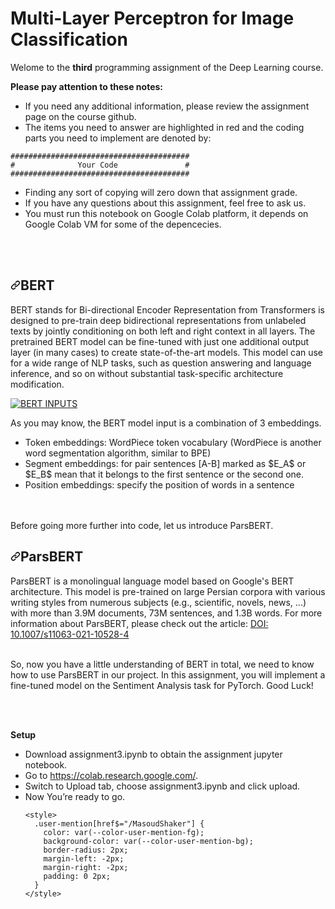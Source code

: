 






<!DOCTYPE html>
<html lang="en" data-color-mode="auto" data-light-theme="light" data-dark-theme="dark" data-a11y-animated-images="system">
  <head>
    <meta charset="utf-8">


# Multi-Layer Perceptron for Image Classification

Welome to the **third** programming assignment of the Deep Learning course. 

<p dir="auto"><strong>Please pay attention to these notes:</strong>
<br></p>
<ul dir="auto">
<li>If you need any additional information, please review the assignment page on the course github.</li>
<li>The items you need to answer are highlighted in red and the coding parts you need to implement are denoted by:</li>
</ul>
<div class="snippet-clipboard-content notranslate position-relative overflow-auto" data-snippet-clipboard-copy-content="########################################
#              Your Code               #
########################################"><pre class="notranslate"><code>########################################
#              Your Code               #
########################################
</code></pre></div>
<ul dir="auto">
<li>Finding any sort of copying will zero down that assignment grade.</li>
<li>If you have any questions about this assignment, feel free to ask us.</li>
<li>You must run this notebook on Google Colab platform, it depends on Google Colab VM for some of the depencecies.</li>
</ul>
<p dir="auto"><br><br></p>
<h2 dir="auto"><a id="user-content-bert" class="anchor" aria-hidden="true" href="#bert"><svg class="octicon octicon-link" viewBox="0 0 16 16" version="1.1" width="16" height="16" aria-hidden="true"><path fill-rule="evenodd" d="M7.775 3.275a.75.75 0 001.06 1.06l1.25-1.25a2 2 0 112.83 2.83l-2.5 2.5a2 2 0 01-2.83 0 .75.75 0 00-1.06 1.06 3.5 3.5 0 004.95 0l2.5-2.5a3.5 3.5 0 00-4.95-4.95l-1.25 1.25zm-4.69 9.64a2 2 0 010-2.83l2.5-2.5a2 2 0 012.83 0 .75.75 0 001.06-1.06 3.5 3.5 0 00-4.95 0l-2.5 2.5a3.5 3.5 0 004.95 4.95l1.25-1.25a.75.75 0 00-1.06-1.06l-1.25 1.25a2 2 0 01-2.83 0z"></path></svg></a>BERT</h2>
<p dir="auto">BERT stands for Bi-directional Encoder Representation from Transformers is designed to pre-train deep bidirectional representations from unlabeled texts by jointly conditioning on both left and right context in all layers. The pretrained BERT model can be fine-tuned with just one additional output layer (in many cases) to create state-of-the-art models. This model can use for a wide range of NLP tasks, such as question answering and language inference, and so on without substantial task-specific architecture modification.</p>
<p dir="auto"><a target="_blank" rel="noopener noreferrer" href="https://camo.githubusercontent.com/c95655003ee4b649902d5cdc8832168b558fb52060e4f1f4111a2d5ca88b3a86/68747470733a2f2f7265732e636c6f7564696e6172792e636f6d2f6d33687264616466692f696d6167652f75706c6f61642f76313539353135383939312f6b6167676c652f626572745f696e707574735f7738726974682e706e67"><img src="https://camo.githubusercontent.com/c95655003ee4b649902d5cdc8832168b558fb52060e4f1f4111a2d5ca88b3a86/68747470733a2f2f7265732e636c6f7564696e6172792e636f6d2f6d33687264616466692f696d6167652f75706c6f61642f76313539353135383939312f6b6167676c652f626572745f696e707574735f7738726974682e706e67" alt="BERT INPUTS" data-canonical-src="https://res.cloudinary.com/m3hrdadfi/image/upload/v1595158991/kaggle/bert_inputs_w8rith.png" style="max-width: 100%;"></a></p>
<p dir="auto">As you may know, the BERT model input is a combination of 3 embeddings.</p>
<ul dir="auto">
<li>Token embeddings: WordPiece token vocabulary (WordPiece is another word segmentation algorithm, similar to BPE)</li>
<li>Segment embeddings: for pair sentences [A-B] marked as <math-renderer class="js-inline-math" style="display: inline" data-static-url="https://github.githubassets.com/static">$E_A$</math-renderer> or <math-renderer class="js-inline-math" style="display: inline" data-static-url="https://github.githubassets.com/static">$E_B$</math-renderer> mean that it belongs to the first sentence or the second one.</li>
<li>Position embeddings: specify the position of words in a sentence</li>
</ul>
<p dir="auto"><br><br>
Before going more further into code, let us introduce ParsBERT.
<br></p>
<h2 dir="auto"><a id="user-content-parsbert" class="anchor" aria-hidden="true" href="#parsbert"><svg class="octicon octicon-link" viewBox="0 0 16 16" version="1.1" width="16" height="16" aria-hidden="true"><path fill-rule="evenodd" d="M7.775 3.275a.75.75 0 001.06 1.06l1.25-1.25a2 2 0 112.83 2.83l-2.5 2.5a2 2 0 01-2.83 0 .75.75 0 00-1.06 1.06 3.5 3.5 0 004.95 0l2.5-2.5a3.5 3.5 0 00-4.95-4.95l-1.25 1.25zm-4.69 9.64a2 2 0 010-2.83l2.5-2.5a2 2 0 012.83 0 .75.75 0 001.06-1.06 3.5 3.5 0 00-4.95 0l-2.5 2.5a3.5 3.5 0 004.95 4.95l1.25-1.25a.75.75 0 00-1.06-1.06l-1.25 1.25a2 2 0 01-2.83 0z"></path></svg></a>ParsBERT</h2>
<p dir="auto">ParsBERT is a monolingual language model based on Google's BERT architecture. This model is pre-trained on large Persian corpora with various writing styles from numerous subjects (e.g., scientific, novels, news, ...) with more than 3.9M documents, 73M sentences, and 1.3B words. For more information about ParsBERT, please check out the article: <a href="https://link.springer.com/article/10.1007/s11063-021-10528-4" rel="nofollow">DOI: 10.1007/s11063-021-10528-4</a></p>
<br>
So, now you have a little understanding of BERT in total, we need to know how to use ParsBERT in our project. In this assignment, you will implement a fine-tuned model on the Sentiment Analysis task for PyTorch. Good Luck!
<p dir="auto"><br><br></p>
<p dir="auto"><strong>Setup</strong></p>
<ul dir="auto">
<li>Download assignment3.ipynb to obtain the assignment jupyter notebook.</li>
<li>Go to <a href="https://colab.research.google.com/" rel="nofollow">https://colab.research.google.com/</a>.</li>
<li>Switch to Upload tab, choose assignment3.ipynb and click upload.</li>
<li>Now You’re ready to go.</li>

    <style>
      .user-mention[href$="/MasoudShaker"] {
        color: var(--color-user-mention-fg);
        background-color: var(--color-user-mention-bg);
        border-radius: 2px;
        margin-left: -2px;
        margin-right: -2px;
        padding: 0 2px;
      }
    </style>


  </body>
</html>

